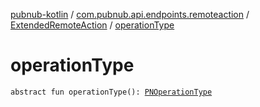 [pubnub-kotlin](../../index.md) / [com.pubnub.api.endpoints.remoteaction](../index.md) / [ExtendedRemoteAction](index.md) / [operationType](./operation-type.md)

# operationType

`abstract fun operationType(): `[`PNOperationType`](../../com.pubnub.api.enums/-p-n-operation-type/index.md)